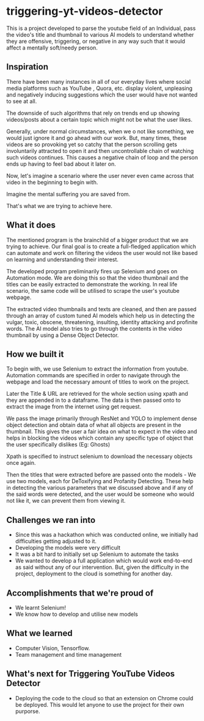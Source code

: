 # triggering-yt-videos-detector
This is a project developed to parse the youtube field of an Individual, pass the video's title and thumbnail to various AI models to understand whether they are offensive, triggering, or negative in any way such that it would affect a mentally soft/needy person.

## Inspiration

There have been many instances in all of our everyday lives where social media platforms such as YouTube , Quora, etc. display violent, unpleasing and negatively inducing suggestions which the user would have not wanted to see at all. 

The downside of such algorithms that rely on trends end up showing videos/posts about a certain topic which might not be what the user likes. 

Generally, under normal circumstances, when we o not like something, we would just ignore it and go ahead with our work. But, many times, these videos are so provoking yet so catchy that the person scrolling gets involuntarily attracted to open it and then uncontrollable chain of watching such videos continues. This causes a negative chain of loop and the person ends up having to feel bad about it later on. 

Now, let's imagine a scenario where the user never even came across that video in the beginning to begin with. 

Imagine the mental suffering you are saved from.

That's what we are trying to achieve here. 

## What it does

The mentioned program is the brainchild of a bigger product that we are trying to achieve. Our final goal is to create a full-fledged application which can automate and work on filtering the videos the user would not like based on learning and understanding their interest. 

The developed program preliminarily fires up Selenium and goes on Automation mode. We are doing this so that the video thumbnail  and the titles can be easily extracted to demonstrate the working. In real life scenario, the same code will be utilised to scrape the user's youtube webpage. 

The extracted video thumbnails and texts are cleaned, and then are passed through an array of custom tuned AI models which help us in detecting the vulgar, toxic, obscene, threatening, insulting, identity attacking and profinite words. The AI model also tries to go through the contents in the video thumbnail by using a Dense Object Detector. 

## How we built it
To begin with, we use Selenium to extract the information from youtube. 
Automation commands are specified in order to navigate through the webpage and load the necessary amount of titles to work on the project.

Later the Title & URL are retrieved for the whole section using xpath and they are appended in to a dataframe. 
The data is then passed onto to extract the image from the internet using get request. 

We pass the image primarily through ResNet and YOLO to implement dense object detection and obtain data of what all objects are present in the thumbnail. This gives the user a fair idea on what to expect in the video and helps in blocking the videos which contain any specific type of object that the user specifically dislikes (Eg: Ghosts)


Xpath is specified to instruct selenium to download the necessary objects once again. 

Then the titles that were extracted before are passed onto the models - We use two models, each for DeToxifying and Profanity Detecting. These help in detecting the various parameters that we discussed above and if any of the said words were detected, and the user would be someone who would not like it, we can prevent them from viewing it. 

## Challenges we ran into

- Since this was a hackathon which was conducted online, we initially had difficulties getting adjusted to it.
- Developing the models were very difficult
- It was a bit hard to initially set up Selenium to automate the tasks
- We wanted to develop a full application which would work end-to-end as said without any of our intervention. But, given the difficulty in the project, deployment to the cloud is something for another day.


## Accomplishments that we're proud of

- We learnt Selenium!
- We know how to develop and utilise new models

## What we learned
- Computer Vision, Tensorflow.
- Team management and time management

## What's next for Triggering YouTube Videos Detector
- Deploying the code to the cloud so that an extension on Chrome could be deployed. This would let anyone to use the project for their own purporse. 
